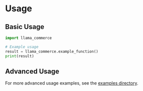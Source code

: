 # Usage

## Basic Usage

```python
import llama_commerce

# Example usage
result = llama_commerce.example_function()
print(result)
```

## Advanced Usage

For more advanced usage examples, see the [examples directory](../examples/).
